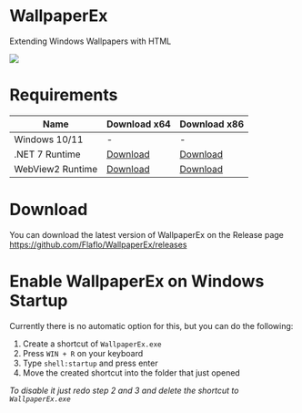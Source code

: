 # WallpaperEx
Extending Windows Wallpapers with HTML

![](https://user-images.githubusercontent.com/12973684/154050047-1a6c6391-125f-48eb-99a1-a0030e69b523.png)

# Requirements
| Name             | Download x64          | Download x86 |
|------------------|-----------------------|--------------|
| Windows 10/11    | -                     | -            |
| .NET 7 Runtime   | [Download](https://dotnet.microsoft.com/en-us/download/dotnet/thank-you/runtime-desktop-7.0.5-windows-x64-installer)              | [Download](https://dotnet.microsoft.com/en-us/download/dotnet/thank-you/runtime-desktop-7.0.5-windows-x86-installer)     |
| WebView2 Runtime | [Download](https://go.microsoft.com/fwlink/p/?LinkId=2124703)              | [Download](https://go.microsoft.com/fwlink/p/?LinkId=2124703)     |

# Download
You can download the latest version of WallpaperEx on the Release page  
https://github.com/Flaflo/WallpaperEx/releases

# Enable WallpaperEx on Windows Startup
Currently there is no automatic option for this, but you can do the following:
1. Create a shortcut of ``WallpaperEx.exe``
2. Press ``WIN + R`` on your keyboard
3. Type ``shell:startup`` and press enter
4. Move the created shortcut into the folder that just opened

*To disable it just redo step 2 and 3 and delete the shortcut to ``WallpaperEx.exe``*
